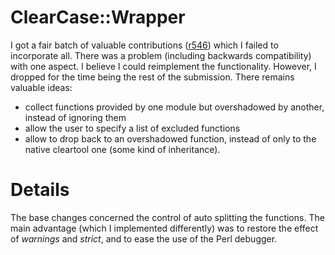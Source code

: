 # ClearCase::Wrapper #

I got a fair batch of valuable contributions ([r546](https://code.google.com/p/clearcase-cpan/source/detail?r=546)) which I failed to incorporate all.
There was a problem (including backwards compatibility) with one aspect.
I believe I could reimplement the functionality.
However, I dropped for the time being the rest of the submission.
There remains valuable ideas:
  * collect functions provided by one module but overshadowed by another, instead of ignoring them
  * allow the user to specify a list of excluded functions
  * allow to drop back to an overshadowed function, instead of only to the native cleartool one (some kind of inheritance).

# Details #

The base changes concerned the control of auto splitting the functions.
The main advantage (which I implemented differently) was to restore the effect of _warnings_ and _strict_, and to ease the use of the Perl debugger.